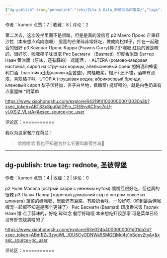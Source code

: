 ```yaml
---
{"dg-publish":true,"permalink":"/xhs/Zita & Gita_新荷兰岛印度菜/","tags":["rednote","圣彼得堡"],"created":"2025-03-17T22:25:41.696+08:00","updated":"2025-03-19T21:51:19.051+08:00"}
---
```


作者：kumori
点赞：7   |   收藏：8   |   评论：2

第二次去，这次没坐里面不是很暗，但是是真的没信号
p2 Манго Пронс 芒果虾沙拉（本来想点鸡肉咖喱） 里面的芒果碎非常好吃，做成肉松样子，拌在一起融合的很好
p3 Коконат Пронс Карри (Prawns Curry)椰子虾咖喱 红色的酱是辣的，很好吃，咖喱椰子味很浓
Рис Басмати （Basmati）印度香米饭
Баттер Наан 黄油馕（原味，还有蒜的）
鸡尾酒：
· ALTERA (ромово-медовая настойка, сироп на стручках корицы, апельсиновый фреш 朗姆酒和蜂蜜利口酒（настойка比起наливка会苦些)，肉桂糖浆，橙汁) 还不错，酒味有点浓，喜欢橘子味
· UTOPIA (грушевая водка, абрикосовый бренди, кленовый сироп 梨子伏特加，杏子白兰地，枫糖浆) 挺好喝的，就是白色奶盖有点蛋腥味
*附菜单

https://www.xiaohongshu.com/explore/64319f410000000013030a3b?xsec_token=ABT83xSpu0aIDPrx_CEI8yvAC1rvc7oU-yUXSjZ_VLstA=&xsec_source=pc_user

评论区：===========

我以为这家餐厅在荷兰！

> 哈哈哈哈 我也不知道为什么它要叫新荷兰岛🤣
---
dg-publish: true
tag: rednote, 圣彼得堡
---
作者：kumori
点赞：4   |   收藏：2   |   评论：0

p2 Чоле Масала (острый карри с нежным нутом) 鹰嘴豆很好吃，但也真的很辣
p3 Палак Панир (жареный домашний сыр в остром соусе из шпината) 菠菜的绿咖喱，里面还有豆腐，有股奶香味，一般好吃（吃到最后俩咖喱混一起都不知道是哪个更辣了）
Рис Басмати (Basmati) 印度香米饭
Гарлик Наан 馕 点了蒜味的，好吃
碎碎念 餐厅好暗哦 本来想吃虾饺那家 可是菜单已经没有虾饺烧卖啥的了

https://www.xiaohongshu.com/explore/63e024b4000000001d01da2d?xsec_token=ABm1IZJ3zyuWL_IOU6CyODNWa5SMGEjMq4e1nSopv2tyA=&xsec_source=pc_user

评论区：===========

